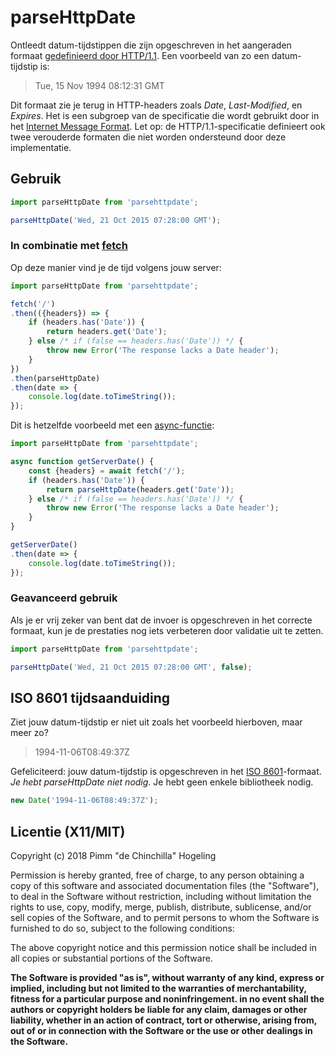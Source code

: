 # parseHttpDate

Ontleedt datum-tijdstippen die zijn opgeschreven in het aangeraden formaat [gedefinieerd door HTTP/1.1](https://tools.ietf.org/html/rfc7231#section-7.1.1.1). Een voorbeeld van zo een datum-tijdstip is:

> Tue, 15 Nov 1994 08:12:31 GMT

Dit formaat zie je terug in HTTP-headers zoals _Date_, _Last-Modified_, en _Expires_. Het is een subgroep van de specificatie die wordt gebruikt door in het [Internet Message Format](https://tools.ietf.org/html/rfc5322). Let op: de HTTP/1.1-specificatie definieert ook twee verouderde formaten die niet worden ondersteund door deze implementatie.

## Gebruik

```javascript
import parseHttpDate from 'parsehttpdate';

parseHttpDate('Wed, 21 Oct 2015 07:28:00 GMT');
```

### In combinatie met [fetch](https://developer.mozilla.org/docs/Web/API/Fetch_API)

Op deze manier vind je de tijd volgens jouw server:

```javascript
import parseHttpDate from 'parsehttpdate';

fetch('/')
.then(({headers}) => {
	if (headers.has('Date')) {
		return headers.get('Date');
	} else /* if (false == headers.has('Date')) */ {
		throw new Error('The response lacks a Date header');
	}
})
.then(parseHttpDate)
.then(date => {
	console.log(date.toTimeString());
});
```

Dit is hetzelfde voorbeeld met een [async-functie](https://developer.mozilla.org/docs/Web/JavaScript/Reference/Statements/async_function):

```javascript
import parseHttpDate from 'parsehttpdate';

async function getServerDate() {
	const {headers} = await fetch('/');
	if (headers.has('Date')) {
		return parseHttpDate(headers.get('Date'));
	} else /* if (false == headers.has('Date')) */ {
		throw new Error('The response lacks a Date header');
	}
}

getServerDate()
.then(date => {
	console.log(date.toTimeString());
});
```

### Geavanceerd gebruik

Als je er vrij zeker van bent dat de invoer is opgeschreven in het correcte formaat, kun je de prestaties nog iets verbeteren door validatie uit te zetten.

```javascript
import parseHttpDate from 'parsehttpdate';

parseHttpDate('Wed, 21 Oct 2015 07:28:00 GMT', false);
```

## ISO 8601 tijdsaanduiding

Ziet jouw datum-tijdstip er niet uit zoals het voorbeeld hierboven, maar meer zo?

> 1994-11-06T08:49:37Z

Gefeliciteerd: jouw datum-tijdstip is opgeschreven in het [ISO 8601](http://www.ecma-international.org/ecma-262/5.1/#sec-15.9.1.15)-formaat. _Je hebt parseHttpDate niet nodig_. Je hebt geen enkele bibliotheek nodig.

```javascript
new Date('1994-11-06T08:49:37Z');
```

## Licentie (X11/MIT)
Copyright (c) 2018 Pimm "de Chinchilla" Hogeling

Permission is hereby granted, free of charge, to any person obtaining a copy of this software and associated documentation files (the "Software"), to deal in the Software without restriction, including without limitation the rights to use, copy, modify, merge, publish, distribute, sublicense, and/or sell copies of the Software, and to permit persons to whom the Software is furnished to do so, subject to the following conditions:

The above copyright notice and this permission notice shall be included in all copies or substantial portions of the Software.

**The Software is provided "as is", without warranty of any kind, express or implied, including but not limited to the warranties of merchantability, fitness for a particular purpose and noninfringement. in no event shall the authors or copyright holders be liable for any claim, damages or other liability, whether in an action of contract, tort or otherwise, arising from, out of or in connection with the Software or the use or other dealings in the Software.**
